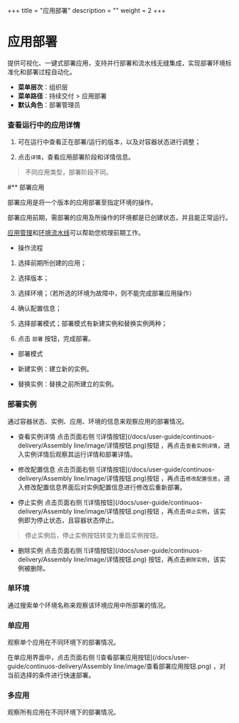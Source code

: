 ﻿+++
title = "应用部署"
description = ""
weight = 2
+++


# 应用部署

  提供可视化、一键式部署应用，支持并行部署和流水线无缝集成，实现部署环境标准化和部署过程自动化。
  
  - **菜单层次**：组织层
  - **菜单路径**：持续交付 > 应用部署
  - **默认角色**：部署管理员

### 查看运行中的应用详情

 1. 可在运行中查看正在部署/运行的版本，以及对容器状态进行调整；

 1. 点击`详情`，查看应用部署阶段和详情信息。
 
<blockquote class="note">
         不同应用类型，部署阶段不同。
      </blockquote>

#** 部署应用

 部署应用是将一个版本的应用部署至指定环境的操作。

 部署应用前期，需部署的应用及所操作的环境都是已创建状态，并且能正常运行。

[应用管理](../../../continuos-delivery/assembly-line/application-management)和[环境流水线](../../../continuos-delivery/deploy/environment)可以帮助您梳理前期工作。

- 操作流程

 1. 选择前期所创建的应用；

 1. 选择版本；

 1. 选择环境；（若所选的环境为故障中，则不能完成部署应用操作）

 1. 确认配置信息；

 1. 选择部署模式；部署模式有新建实例和替换实例两种；

 1. 点击 `部署` 按钮，完成部署。

- 部署模式

 - 新建实例：建立新的实例。

 - 替换实例：替换之前所建立的实例。


### 部署实例
通过容器状态、实例、应用、环境的信息来观察应用的部署情况。

 - 查看实例详情
点击页面右侧 ![详情按钮](/docs/user-guide/continuos-delivery/Assembly line/image/详情按钮.png)按钮 ，再点击`查看实例详情`，进入实例详情后观察其运行详情和部署详情。

 - 修改配置信息
点击页面右侧 ![详情按钮](/docs/user-guide/continuos-delivery/Assembly line/image/详情按钮.png)按钮 ，再点击`修改配置信息`，进入修改配置信息界面后对实例配置信息进行修改后重新部署。

 - 停止实例
点击页面右侧 ![详情按钮](/docs/user-guide/continuos-delivery/Assembly line/image/详情按钮.png)按钮 ，再点击`停止实例`，该实例即为停止状态，且容器状态停止。
<blockquote class="note">
         停止实例后，停止实例按钮转变为重启实例按钮。
      </blockquote>

 - 删除实例
点击页面右侧 ![详情按钮](/docs/user-guide/continuos-delivery/Assembly line/image/详情按钮.png) 按钮，再点击`删除实例`，该实例被删除。


### 单环境
通过搜索单个环境名称来观察该环境应用中所部署的情况。

### 单应用
观察单个应用在不同环境下的部署情况。

在单应用界面中，点击页面右侧 ![查看部署应用按钮](/docs/user-guide/continuos-delivery/Assembly line/image/查看部署应用按钮.png) ，对当前选择的条件进行快速部署。

### 多应用
观察所有应用在不同环境下的部署情况。